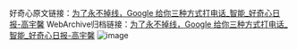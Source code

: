 好奇心原文链接：[为了永不掉线，Google 给你三种方式打电话_智能_好奇心日报-高宇馨](https://www.qdaily.com/articles/5618.html)
WebArchive归档链接：[为了永不掉线，Google 给你三种方式打电话_智能_好奇心日报-高宇馨](http://web.archive.org/web/20170611072052/http://www.qdaily.com/articles/5618.html)
![image](http://ww3.sinaimg.cn/large/007d5XDply1g3w8w5rn92j30u02kpu08)